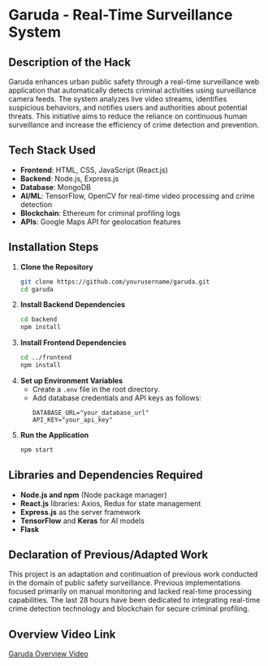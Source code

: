 
# Garuda - Real-Time Surveillance System

## Description of the Hack
Garuda enhances urban public safety through a real-time surveillance web application that automatically detects criminal activities using surveillance camera feeds. The system analyzes live video streams, identifies suspicious behaviors, and notifies users and authorities about potential threats. This initiative aims to reduce the reliance on continuous human surveillance and increase the efficiency of crime detection and prevention.

## Tech Stack Used
- **Frontend**: HTML, CSS, JavaScript (React.js)
- **Backend**: Node.js, Express.js
- **Database**: MongoDB
- **AI/ML**: TensorFlow, OpenCV for real-time video processing and crime detection
- **Blockchain**: Ethereum for criminal profiling logs
- **APIs**: Google Maps API for geolocation features

## Installation Steps
1. **Clone the Repository**
   ```bash
   git clone https://github.com/yourusername/garuda.git
   cd garuda
   ```
2. **Install Backend Dependencies**
   ```bash
   cd backend
   npm install
   ```
3. **Install Frontend Dependencies**
   ```bash
   cd ../frontend
   npm install
   ```
4. **Set up Environment Variables**
   - Create a `.env` file in the root directory.
   - Add database credentials and API keys as follows:
     ```
     DATABASE_URL="your_database_url"
     API_KEY="your_api_key"
     ```
5. **Run the Application**
   ```bash
   npm start
   ```

## Libraries and Dependencies Required
- **Node.js and npm** (Node package manager)
- **React.js** libraries: Axios, Redux for state management
- **Express.js** as the server framework
- **TensorFlow** and **Keras** for AI models
- **Flask** 

## Declaration of Previous/Adapted Work
This project is an adaptation and continuation of previous work conducted in the domain of public safety surveillance. Previous implementations focused primarily on manual monitoring and lacked real-time processing capabilities. The last 28 hours have been dedicated to integrating real-time crime detection technology and blockchain for secure criminal profiling.

## Overview Video Link
[Garuda Overview Video]([https://www.youtube.com/link_to_video](https://youtu.be/uGqRFKbLX5c))

